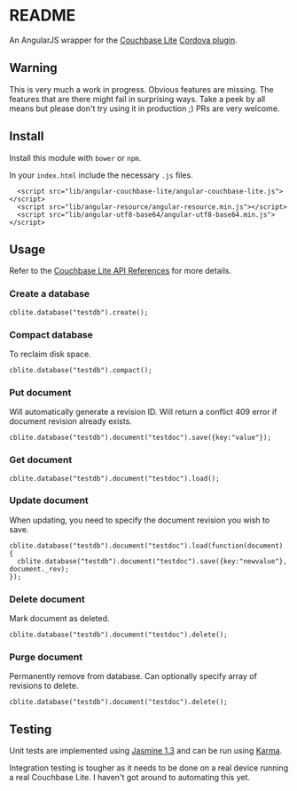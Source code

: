 # README #
An AngularJS wrapper for the [Couchbase Lite](http://developer.couchbase.com/mobile/)
[Cordova plugin](http://plugins.cordova.io/#/package/com.couchbase.lite.phonegap).

## Warning ##
This is very much a work in progress. Obvious features are missing. The features that are there might fail in surprising
ways. Take a peek by all means but please don't try using it in production ;) PRs are very welcome.

## Install ##
Install this module with `bower` or `npm`. 

In your `index.html` include the necessary `.js` files.

      <script src="lib/angular-couchbase-lite/angular-couchbase-lite.js"></script>
      <script src="lib/angular-resource/angular-resource.min.js"></script>
      <script src="lib/angular-utf8-base64/angular-utf8-base64.min.js"></script>

## Usage ##
Refer to the [Couchbase Lite API References](http://developer.couchbase.com/mobile/develop/references/couchbase-lite/rest-api/document/index.html) for more details.

### Create a database ###
    cblite.database("testdb").create();

### Compact database ###
To reclaim disk space.

    cblite.database("testdb").compact();

### Put document ###
Will automatically generate a revision ID. Will return a conflict 409 error if document revision already exists.

    cblite.database("testdb").document("testdoc").save({key:"value"});

### Get document ###
    cblite.database("testdb").document("testdoc").load();

### Update document ###
When updating, you need to specify the document revision you wish to save.

    cblite.database("testdb").document("testdoc").load(function(document) {
      cblite.database("testdb").document("testdoc").save({key:"newvalue"}, document._rev);
    });

### Delete document ###
Mark document as deleted.

    cblite.database("testdb").document("testdoc").delete();

### Purge document ###
Permanently remove from database. Can optionally specify array of revisions to delete.

    cblite.database("testdb").document("testdoc").delete();

## Testing ##
Unit tests are implemented using [Jasmine 1.3](http://jasmine.github.io/1.3/introduction.html) and can be run using
[Karma](http://karma-runner.github.io/).

Integration testing is tougher as it needs to be done on a real device running a real Couchbase Lite. I haven't got around
to automating this yet.